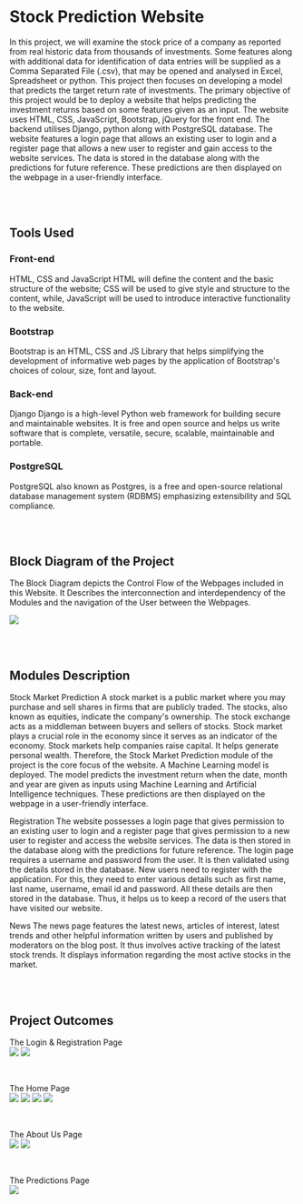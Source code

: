 # Stock Prediction Website

In this project, we will examine the stock price of a company as reported from real historic data from thousands of investments. Some features along with additional data for identification of data entries will be supplied as a Comma Separated File (.csv), that may be opened and analysed in Excel, Spreadsheet or python. This project then focuses on developing a model that predicts the target return rate of investments. The primary objective of this project would be to deploy a website that helps predicting the investment returns based on some features given as an input. 
The website uses HTML, CSS, JavaScript, Bootstrap, jQuery for the front end. The backend utilises Django, python along with PostgreSQL database.
The website features a login page that allows an existing user to login and a register page that allows a new user to register and gain access to the website services. The data is stored in the database along with the predictions for future reference. These predictions are then displayed on the webpage in a user-friendly interface.

<br><br>

## Tools Used

### Front-end
HTML, CSS and JavaScript
HTML will define the content and the basic structure of the website; CSS will be used to give style and structure to the content, while, JavaScript will be used to introduce interactive functionality to the website.

### Bootstrap
Bootstrap is an HTML, CSS and JS Library that helps simplifying the development of informative web pages by the application of Bootstrap's choices of colour, size, font and layout.



### Back-end
Django
Django is a high-level Python web framework for building secure and maintainable websites. It is free and open source and helps us write software that is complete, versatile, secure, scalable, maintainable and portable.

### PostgreSQL
PostgreSQL also known as Postgres, is a free and open-source relational database management system (RDBMS) emphasizing extensibility and SQL compliance.

<br><br>

## Block Diagram of the Project

The Block Diagram depicts the Control Flow of the Webpages included in this Website. It Describes the interconnection and interdependency of the Modules and the navigation of the User between the Webpages.

<img src="Images/BlockDiagram.jpg">


<br><br>

## Modules Description
Stock Market Prediction
A stock market is a public market where you may purchase and sell shares in firms that are publicly traded. The stocks, also known as equities, indicate the company's ownership. The stock exchange acts as a middleman between buyers and sellers of stocks. 
Stock market plays a crucial role in the economy since it serves as an indicator of the economy. Stock markets help companies raise capital. It helps generate personal wealth. 
Therefore, the Stock Market Prediction module of the project is the core focus of the website. A Machine Learning model is deployed. The model predicts the investment return when the date, month and year are given as inputs using Machine Learning and Artificial Intelligence techniques. These predictions are then displayed on the webpage in a user-friendly interface.



Registration
The website possesses a login page that gives permission to an existing user to login and a register page that gives permission to a new user to register and access the website services. The data is then stored in the database along with the predictions for future reference.
The login page requires a username and password from the user. It is then validated using the details stored in the database.
New users need to register with the application. For this, they need to enter various details such as first name, last name, username, email id and password.
All these details are then stored in the database. Thus, it helps us to keep a record of the users that have visited our website.



News
The news page features the latest news, articles of interest, latest trends and other helpful information written by users and published by moderators on the blog post. It thus involves active tracking of the latest stock trends. It displays information regarding the most active stocks in the market. 



<br><br>

## Project Outcomes
The Login & Registration Page
<br>
<img src="Images/Login.jpeg">
<img src="Images/Registration.jpeg">

<br>

The Home Page
<br>
<img src="Images/Home.jpeg">
<img src="Images/Home2.jpeg">
<img src="Images/Home3.jpeg">
<img src="Images/Home4.jpeg">

<br>

The About Us Page
<br>
<img src="Images/AboutUs.jpeg">
<img src="Images/About2.jpeg">

<br>

The Predictions Page
<br>
<img src="Images/Predictions.jpeg">